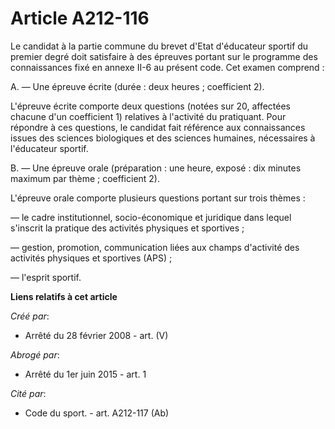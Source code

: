 # Article A212-116

Le candidat à la partie commune du brevet d'Etat d'éducateur sportif du premier degré doit satisfaire à des épreuves portant
sur le programme des connaissances fixé en annexe II-6 au présent code. Cet examen comprend :

A. ― Une épreuve écrite (durée : deux heures ; coefficient 2).

L'épreuve écrite comporte deux questions (notées sur 20, affectées chacune d'un coefficient 1) relatives à l'activité du
pratiquant. Pour répondre à ces questions, le candidat fait référence aux connaissances issues des sciences biologiques et
des sciences humaines, nécessaires à l'éducateur sportif.

B. ― Une épreuve orale (préparation : une heure, exposé : dix minutes maximum par thème ; coefficient 2).

L'épreuve orale comporte plusieurs questions portant sur trois thèmes :

― le cadre institutionnel, socio-économique et juridique dans lequel s'inscrit la pratique des activités physiques et
sportives ;

― gestion, promotion, communication liées aux champs d'activité des activités physiques et sportives (APS) ;

― l'esprit sportif.

**Liens relatifs à cet article**

_Créé par_:

  - Arrêté du 28 février 2008 - art. (V)

_Abrogé par_:

  - Arrêté du 1er juin 2015 - art. 1

_Cité par_:

  - Code du sport. - art. A212-117 (Ab)
